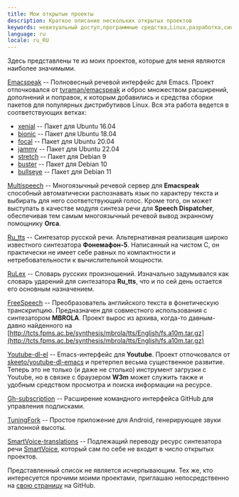```yaml
---
title: Мои открытые проекты
description: Краткое описание нескольких открытых проектов
keywords: невизуальный доступ,программные средства,Linux,разработка,синтез речи
language: ru
locale: ru_RU
---
```


Здесь представлены те из моих проектов, которые для меня являются
наиболее значимыми.

[Emacspeak](https://github.com/poretsky/emacspeak) -- Полновесный
речевой интерфейс для Emacs. Проект отпочковался от
[tvraman/emacspeak](https://github.com/tvraman/emacspeak) и оброс
множеством расширений, дополнений и поправок, к которым добавились и
средства сборки пакетов для популярных дистрибутивов Linux. Вся эта
работа ведется в соответствующих ветках:

- [xenial](https://github.com/poretsky/emacspeak/tree/xenial) --
  Пакет для Ubuntu 16.04
- [bionic](https://github.com/poretsky/emacspeak/tree/bionic) --
  Пакет для Ubuntu 18.04
- [focal](https://github.com/poretsky/emacspeak/tree/focal) --
  Пакет для Ubuntu 20.04
- [jammy](https://github.com/poretsky/emacspeak/tree/jammy) --
  Пакет для Ubuntu 22.04
- [stretch](https://github.com/poretsky/emacspeak/tree/stretch) --
  Пакет для Debian 9
- [buster](https://github.com/poretsky/emacspeak/tree/buster) --
  Пакет для Debian 10
- [bullseye](https://github.com/poretsky/emacspeak/tree/bullseye) --
  Пакет для Debian 11

[Multispeech](https://github.com/poretsky/multispeech) -- Многоязычный
речевой сервер для **Emacspeak** способный автоматически распознавать
язык по характеру текста и выбирать для него соответствующий
голос. Кроме того, он может выступать в качестве модуля синтеза речи
для **Speech Dispatcher**, обеспечивая тем самым многоязычный речевой
вывод экранному помощнику **Orca**.

[Ru_tts](https://github.com/poretsky/ru_tts) -- Синтезатор русской
речи. Альтернативная реализация широко известного синтезатора
**Фонемафон-5**. Написанный на чистом C, он практически не имеет себе
равных по компактности и нетребовательности к вычислительной мощности.

[RuLex](https://github.com/poretsky/rulex) -- Словарь русских
произношений. Изначально задумывался как словарь ударений для
синтезатора **Ru_tts**, что и по сей день остается его основным
назначением.

[FreeSpeech](https://github.com/poretsky/freespeech) --
Преобразователь английского текста в фонетическую
транскрипцию. Предназначен для совместного использования с
синтезатором **MBROLA**. Проект вырос из архива, когда-то давным-давно
найденного на
[http://tcts.fpms.ac.be/synthesis/mbrola/tts/English/fs.a10m.tar.gz](http://tcts.fpms.ac.be/synthesis/mbrola/tts/English/fs.a10m.tar.gz)

[Youtube-dl-el](https://github.com/poretsky/youtube-dl-emacs) --
Emacs-интерфейс для **Youtube**. Проект отпочковался от
[skeeto/youtube-dl-emacs](https://github.com/skeeto/youtube-dl-emacs)
и претерпел весьма существенное развитие. Теперь это не только (и даже
не столько) инструмент загрузки с Youtube, но в связке с браузером
**W3m** может служить также и удобным средством просмотра и поиска
информации на ресурсе.

[Gh-subscription](https://github.com/poretsky/gh-subscription) --
Расширение командного интерфейса GitHub для управления подписками.

[TuningFork](https://github.com/poretsky/TuningFork) -- Простое
приложение для Android, генерирующее звуки эталонной высоты.

[SmartVoice-translations](https://github.com/poretsky/SmartVoice-translations) --
Подлежащий переводу ресурс синтезатора речи
[SmartVoice](android/smartvoice/index-ru.md), который сам по себе не
входит в число открытых проектов.

Представленный список не является исчерпывающим. Тех же, кто
интересуется прочими моими проектами, приглашаю непосредственно на
[свою страницу](https://github.com/poretsky) на GitHub.

